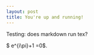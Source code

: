 ```yaml
---
layout: post
title: You're up and running!
---
```


Testing: does markdown run tex?

$ e^{i\pi}+1 =0$. 
